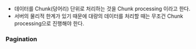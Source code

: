 - 데이터를 Chunk(덩어리) 단위로 처리하는 것을 Chunk processing 이라고 한다.
- 서버의 물리적 한계가 있기 때문에 대량의 데이터를 처리할 때는 무조건 Chunk processing으로 진행해야 한다.

### Pagination
